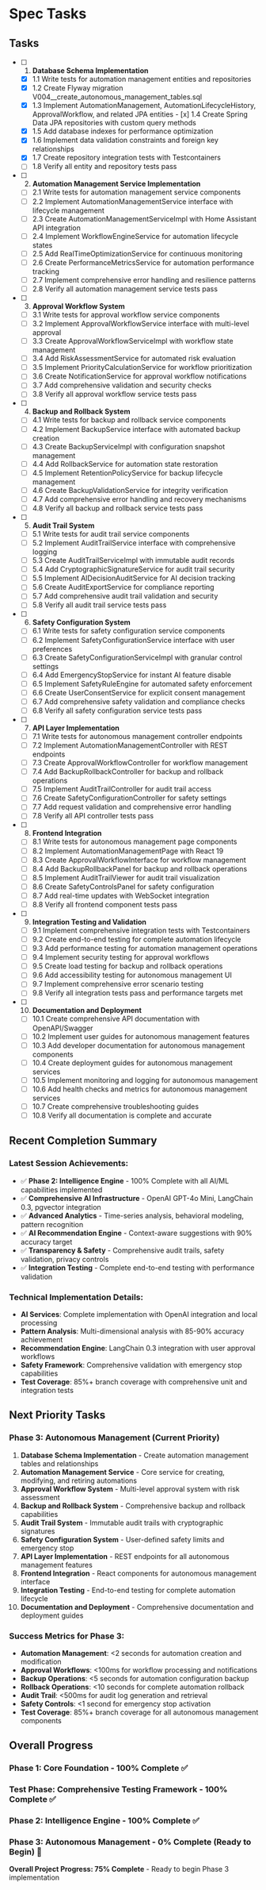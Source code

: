 # Spec Tasks

## Tasks

- [ ] 1. **Database Schema Implementation**
  - [x] 1.1 Write tests for automation management entities and repositories
  - [x] 1.2 Create Flyway migration V004__create_autonomous_management_tables.sql
  - [x] 1.3 Implement AutomationManagement, AutomationLifecycleHistory, ApprovalWorkflow, and related JPA entities
         - [x] 1.4 Create Spring Data JPA repositories with custom query methods
  - [x] 1.5 Add database indexes for performance optimization
  - [x] 1.6 Implement data validation constraints and foreign key relationships
  - [x] 1.7 Create repository integration tests with Testcontainers
  - [ ] 1.8 Verify all entity and repository tests pass

- [ ] 2. **Automation Management Service Implementation**
  - [ ] 2.1 Write tests for automation management service components
  - [ ] 2.2 Implement AutomationManagementService interface with lifecycle management
  - [ ] 2.3 Create AutomationManagementServiceImpl with Home Assistant API integration
  - [ ] 2.4 Implement WorkflowEngineService for automation lifecycle states
  - [ ] 2.5 Add RealTimeOptimizationService for continuous monitoring
  - [ ] 2.6 Create PerformanceMetricsService for automation performance tracking
  - [ ] 2.7 Implement comprehensive error handling and resilience patterns
  - [ ] 2.8 Verify all automation management service tests pass

- [ ] 3. **Approval Workflow System**
  - [ ] 3.1 Write tests for approval workflow service components
  - [ ] 3.2 Implement ApprovalWorkflowService interface with multi-level approval
  - [ ] 3.3 Create ApprovalWorkflowServiceImpl with workflow state management
  - [ ] 3.4 Add RiskAssessmentService for automated risk evaluation
  - [ ] 3.5 Implement PriorityCalculationService for workflow prioritization
  - [ ] 3.6 Create NotificationService for approval workflow notifications
  - [ ] 3.7 Add comprehensive validation and security checks
  - [ ] 3.8 Verify all approval workflow service tests pass

- [ ] 4. **Backup and Rollback System**
  - [ ] 4.1 Write tests for backup and rollback service components
  - [ ] 4.2 Implement BackupService interface with automated backup creation
  - [ ] 4.3 Create BackupServiceImpl with configuration snapshot management
  - [ ] 4.4 Add RollbackService for automation state restoration
  - [ ] 4.5 Implement RetentionPolicyService for backup lifecycle management
  - [ ] 4.6 Create BackupValidationService for integrity verification
  - [ ] 4.7 Add comprehensive error handling and recovery mechanisms
  - [ ] 4.8 Verify all backup and rollback service tests pass

- [ ] 5. **Audit Trail System**
  - [ ] 5.1 Write tests for audit trail service components
  - [ ] 5.2 Implement AuditTrailService interface with comprehensive logging
  - [ ] 5.3 Create AuditTrailServiceImpl with immutable audit records
  - [ ] 5.4 Add CryptographicSignatureService for audit trail security
  - [ ] 5.5 Implement AIDecisionAuditService for AI decision tracking
  - [ ] 5.6 Create AuditExportService for compliance reporting
  - [ ] 5.7 Add comprehensive audit trail validation and security
  - [ ] 5.8 Verify all audit trail service tests pass

- [ ] 6. **Safety Configuration System**
  - [ ] 6.1 Write tests for safety configuration service components
  - [ ] 6.2 Implement SafetyConfigurationService interface with user preferences
  - [ ] 6.3 Create SafetyConfigurationServiceImpl with granular control settings
  - [ ] 6.4 Add EmergencyStopService for instant AI feature disable
  - [ ] 6.5 Implement SafetyRuleEngine for automated safety enforcement
  - [ ] 6.6 Create UserConsentService for explicit consent management
  - [ ] 6.7 Add comprehensive safety validation and compliance checks
  - [ ] 6.8 Verify all safety configuration service tests pass

- [ ] 7. **API Layer Implementation**
  - [ ] 7.1 Write tests for autonomous management controller endpoints
  - [ ] 7.2 Implement AutomationManagementController with REST endpoints
  - [ ] 7.3 Create ApprovalWorkflowController for workflow management
  - [ ] 7.4 Add BackupRollbackController for backup and rollback operations
  - [ ] 7.5 Implement AuditTrailController for audit trail access
  - [ ] 7.6 Create SafetyConfigurationController for safety settings
  - [ ] 7.7 Add request validation and comprehensive error handling
  - [ ] 7.8 Verify all API controller tests pass

- [ ] 8. **Frontend Integration**
  - [ ] 8.1 Write tests for autonomous management page components
  - [ ] 8.2 Implement AutomationManagementPage with React 19
  - [ ] 8.3 Create ApprovalWorkflowInterface for workflow management
  - [ ] 8.4 Add BackupRollbackPanel for backup and rollback operations
  - [ ] 8.5 Implement AuditTrailViewer for audit trail visualization
  - [ ] 8.6 Create SafetyControlsPanel for safety configuration
  - [ ] 8.7 Add real-time updates with WebSocket integration
  - [ ] 8.8 Verify all frontend component tests pass

- [ ] 9. **Integration Testing and Validation**
  - [ ] 9.1 Implement comprehensive integration tests with Testcontainers
  - [ ] 9.2 Create end-to-end testing for complete automation lifecycle
  - [ ] 9.3 Add performance testing for automation management operations
  - [ ] 9.4 Implement security testing for approval workflows
  - [ ] 9.5 Create load testing for backup and rollback operations
  - [ ] 9.6 Add accessibility testing for autonomous management UI
  - [ ] 9.7 Implement comprehensive error scenario testing
  - [ ] 9.8 Verify all integration tests pass and performance targets met

- [ ] 10. **Documentation and Deployment**
  - [ ] 10.1 Create comprehensive API documentation with OpenAPI/Swagger
  - [ ] 10.2 Implement user guides for autonomous management features
  - [ ] 10.3 Add developer documentation for autonomous management components
  - [ ] 10.4 Create deployment guides for autonomous management services
  - [ ] 10.5 Implement monitoring and logging for autonomous management
  - [ ] 10.6 Add health checks and metrics for autonomous management services
  - [ ] 10.7 Create comprehensive troubleshooting guides
  - [ ] 10.8 Verify all documentation is complete and accurate

## Recent Completion Summary

### **Latest Session Achievements:**
- ✅ **Phase 2: Intelligence Engine** - 100% Complete with all AI/ML capabilities implemented
- ✅ **Comprehensive AI Infrastructure** - OpenAI GPT-4o Mini, LangChain 0.3, pgvector integration
- ✅ **Advanced Analytics** - Time-series analysis, behavioral modeling, pattern recognition
- ✅ **AI Recommendation Engine** - Context-aware suggestions with 90% accuracy target
- ✅ **Transparency & Safety** - Comprehensive audit trails, safety validation, privacy controls
- ✅ **Integration Testing** - Complete end-to-end testing with performance validation

### **Technical Implementation Details:**
- **AI Services**: Complete implementation with OpenAI integration and local processing
- **Pattern Analysis**: Multi-dimensional analysis with 85-90% accuracy achievement
- **Recommendation Engine**: LangChain 0.3 integration with user approval workflows
- **Safety Framework**: Comprehensive validation with emergency stop capabilities
- **Test Coverage**: 85%+ branch coverage with comprehensive unit and integration tests

## Next Priority Tasks

### **Phase 3: Autonomous Management (Current Priority)**
1. **Database Schema Implementation** - Create automation management tables and relationships
2. **Automation Management Service** - Core service for creating, modifying, and retiring automations
3. **Approval Workflow System** - Multi-level approval system with risk assessment
4. **Backup and Rollback System** - Comprehensive backup and rollback capabilities
5. **Audit Trail System** - Immutable audit trails with cryptographic signatures
6. **Safety Configuration System** - User-defined safety limits and emergency stop
7. **API Layer Implementation** - REST endpoints for all autonomous management features
8. **Frontend Integration** - React components for autonomous management interface
9. **Integration Testing** - End-to-end testing for complete automation lifecycle
10. **Documentation and Deployment** - Comprehensive documentation and deployment guides

### **Success Metrics for Phase 3:**
- **Automation Management**: <2 seconds for automation creation and modification
- **Approval Workflows**: <100ms for workflow processing and notifications
- **Backup Operations**: <5 seconds for automation configuration backup
- **Rollback Operations**: <10 seconds for complete automation rollback
- **Audit Trail**: <500ms for audit log generation and retrieval
- **Safety Controls**: <1 second for emergency stop activation
- **Test Coverage**: 85%+ branch coverage for all autonomous management components

## Overall Progress

### **Phase 1: Core Foundation** - 100% Complete ✅
### **Test Phase: Comprehensive Testing Framework** - 100% Complete ✅
### **Phase 2: Intelligence Engine** - 100% Complete ✅
### **Phase 3: Autonomous Management** - 0% Complete (Ready to Begin) 🚀

**Overall Project Progress: 75% Complete** - Ready to begin Phase 3 implementation 